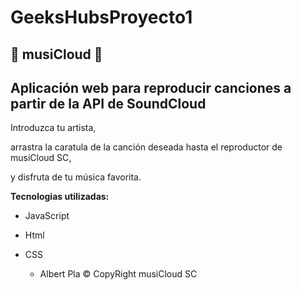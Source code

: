 # GeeksHubsProyecto1
## &#127925;  musiCloud &#127925; 
## Aplicación web para reproducir canciones a partir de la API de SoundCloud


>

Introduzca tu artista,

arrastra la caratula de la canción deseada hasta el reproductor de musiCloud SC,

y disfruta de tu música favorita.



**Tecnologias utilizadas:**

- JavaScript
- Html
- CSS

  -   Albert Pla © CopyRight musiCloud SC
